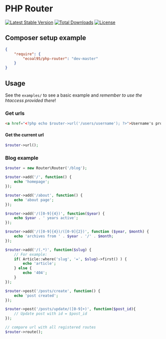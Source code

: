 # PHP Router

[![Latest Stable Version](https://poser.pugx.org/ecoal95/php-router/v/stable)](https://packagist.org/packages/ecoal95/php-router)
[![Total Downloads](https://poser.pugx.org/ecoal95/php-router/downloads)](https://packagist.org/packages/ecoal95/php-router)
[![License](https://poser.pugx.org/ecoal95/php-router/license)](https://packagist.org/packages/ecoal95/php-router)

## Composer setup example
```json
{
    "require": {
        "ecoal95/php-router": "dev-master"
    }
}
```

## Usage
See the `examples/` to see a basic example and *remember to use the htaccess provided there*!

### Get urls
```html
<a href="<?php echo $router->url('/users/username'); ?>">Username's profile</a>
```

#### Get the current url
```php
$router->url();
```

### Blog example
```php
$router = new Router\Router('/blog');

$router->add('/', function() {
	echo 'homepage';
});

$router->add('/about', function() {
	echo 'about page';
});

$router->add('/([0-9]{4})', function($year) {
	echo $year . ' years active';
});

$router->add('/([0-9]{4})/([0-9]{2})', function ($year, $month) {
	echo 'archives from ' . $year . '/' . $month;
});

$router->add('/(.*)', function($slug) {
	// For example:
	if( Article::where('slug', '=', $slug)->first() ) {
		echo 'article';
	} else {
		echo '404';
	}
});

$router->post('/posts/create', function() {
	echo 'post created';
});

$router->post('/posts/update/([0-9]+)', function($post_id){
	// Update post with id = $post_id
});

// compare url with all registered routes
$router->route();
```
